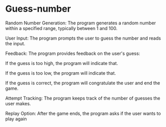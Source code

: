 # Guess-number
Random Number Generation: The program generates a random number within a specified range, typically between 1 and 100.

User Input: The program prompts the user to guess the number and reads the input.

Feedback: The program provides feedback on the user's guess:

If the guess is too high, the program will indicate that.

If the guess is too low, the program will indicate that.

If the guess is correct, the program will congratulate the user and end the game.

Attempt Tracking: The program keeps track of the number of guesses the user makes.

Replay Option: After the game ends, the program asks if the user wants to play again
